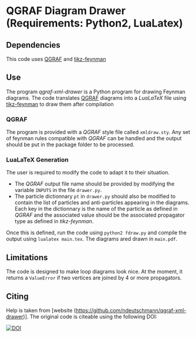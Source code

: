# QGRAF Diagram Drawer (Requirements: Python2, LuaLatex)
## Dependencies
This code uses [QGRAF](http://cfif.ist.utl.pt/~paulo/qgraf.html) and [tikz-feynman](https://github.com/JP-Ellis/tikz-feynman)

## Use

The program *qgraf-xml-drawer* is a Python program for drawing Feynman diagrams. The code translates [QGRAF](http://cfif.ist.utl.pt/~paulo/qgraf.html) diagrams  into a *LuaLaTeX* file using [tikz-feynman](https://github.com/JP-Ellis/tikz-feynman) to draw them after compilation

### QGRAF
The program is provided with a *QGRAF* style file called `xmldraw.sty`. Any set of feynman rules compatible with *QGRAF* can be handled and the output should be put in the package folder to be processed.
### LuaLaTeX Generation
The user is required to modify the code to adapt it to their situation.
* The *QGRAF* output file name should be provided by modifying the variable `INPUTS` in the file `drawer.py`.
* The particle dictionnary `pt` in `drawer.py` should also be modified to contain the list of particles and anti-particles appearing in the diagrams. Each key in the dictionnary is the name of the particle as defined in *QGRAF* and the associated value should be the associated propagator type as defined in *tikz-feynman*.

Once this is defined, run the code using `python2 fdraw.py` and compile the output using `lualatex main.tex`. The diagrams ared drawn in `main.pdf`.


## Limitations

The code is designed to make loop diagrams look nice. At the moment, it returns a `ValueError` if two vertices are joined by 4 or more propagators.

## Citing

Help is taken from [website (https://github.com/ndeutschmann/qgraf-xml-drawer)]. The original code is citeable using the following DOI:

[![DOI](https://zenodo.org/badge/59492920.svg?maxAge=0)](https://zenodo.org/badge/latestdoi/59492920)
